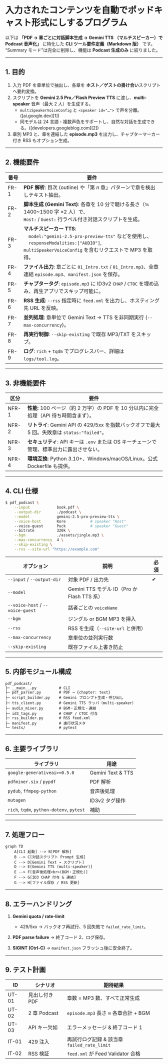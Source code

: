 # 入力されたコンテンツを自動でポッドキャスト形式にしするプログラム

以下は **「PDF → 章ごとに対話脚本生成 → Gemini TTS （マルチスピーカー）で Podcast 音声化」** に特化した **CLI ツール要件定義（Markdown 版）** です。
“Summary モード”は完全に削除し、機能は **Podcast 生成のみ** に絞りました。

---

## 1. 目的

1. 入力 PDF を章単位で抽出し、各章を **ホスト／ゲストの掛け合い**スクリプトへ要約変換。
2. スクリプトを **Gemini 2.5 Pro／Flash Preview TTS** に渡し、**multi-speaker** 音声（最大 2 人）を生成する。
   * `multiSpeakerVoiceConfig` と `<speaker id="…">` で声を分離。([ai.google.dev][1])
   * 同モデルは 24 言語・複数声色をサポートし、自然な対話を生成できる。([developers.googleblog.com][2])
3. 章別 MP3 と、章を連結した **episode.mp3** を出力し、チャプターマーカー付き RSS もオプション生成。

---

## 2. 機能要件

| 番号   | 要件                                                                                                                                                   |
| ---- | ---------------------------------------------------------------------------------------------------------------------------------------------------- |
| FR-1 | **PDF 解析**: 目次 (outline) や「第 *n* 章」パターンで章を検出しテキスト抽出。                                                                                                 |
| FR-2 | **脚本生成 (Gemini Text)**: 各章を 10 分で聴ける長さ（≒ 1400~1500 字 ×2 人）で、<br>`Host:` / `Guest:` 行ラベル付き対話スクリプトを生成。                                                  |
| FR-3 | **マルチスピーカー TTS**: <br> `model:"gemini-2.5-pro-preview-tts"` などを使用し、<br> `responseModalities:["AUDIO"]`, `multiSpeakerVoiceConfig` を含むリクエストで MP3 を取得。 |
| FR-4 | **ファイル出力**: 章ごとに `01_Intro.txt` / `01_Intro.mp3`、全章連結 `episode.mp3`、`manifest.json` を保存。                                                             |
| FR-5 | **チャプタータグ**: `episode.mp3` に ID3v2 `CHAP` / `CTOC` を埋め込み、再生アプリでスキップ可能に。                                                                              |
| FR-6 | **RSS 生成**: `--rss` 指定時に `feed.xml` を出力し、ホスティング先 URL を反映。                                                                                            |
| FR-7 | **並列処理**: 章単位で Gemini Text → TTS を非同期実行 (`--max-concurrency`)。                                                                                       |
| FR-8 | **再実行制御**: `--skip-existing` で既存 MP3/TXT をスキップ。                                                                                                      |
| FR-9 | **ログ**: `rich` + `tqdm` でプログレスバー、詳細は `logs/tool.log`。                                                                                                |

---

## 3. 非機能要件

| 区分    | 要件                                                                     |
| ----- | ---------------------------------------------------------------------- |
| NFR-1 | **性能**: 100 ページ（約 2 万字）の PDF を 10 分以内に完全処理（API 待ち時間含まず）。               |
| NFR-2 | **リトライ**: Gemini API の 429/5xx を指数バックオフで最大 5 回。失敗章は `status:"failed"`。 |
| NFR-3 | **セキュリティ**: API キーは `.env` または OS キーチェーンで管理、標準出力に露出させない。               |
| NFR-4 | **環境互換**: Python 3.10+、Windows/macOS/Linux。公式 Dockerfile も提供。          |

---

## 4. CLI 仕様

```bash
$ pdf_podcast \
    --input            book.pdf \
    --output-dir       ./podcast \
    --model            gemini-2.5-pro-preview-tts \
    --voice-host       Kore           # speaker "Host"
    --voice-guest      Puck           # speaker "Guest"
    --bitrate          320k \
    --bgm              ./assets/jingle.mp3 \
    --max-concurrency  4 \
    --skip-existing \
    --rss --site-url "https://example.com"
```

| オプション                            | 説明                                   | 必須 |
| -------------------------------- | ------------------------------------ | -- |
| `--input` / `--output-dir`       | 対象 PDF / 出力先                         | ✔︎ |
| `--model`                        | Gemini TTS モデル ID（Pro か Flash TTS 系） |    |
| `--voice-host` / `--voice-guest` | 話者ごとの `voiceName`                    |    |
| `--bgm`                          | ジングル or BGM MP3 を挿入                  |    |
| `--rss`                          | RSS を生成（`--site-url` と併用）            |    |
| `--max-concurrency`              | 章単位の並列実行数                            |    |
| `--skip-existing`                | 既存ファイル上書き防止                          |    |

---

## 5. 内部モジュール構成

```
pdf_podcast/
├─ __main__.py          # CLI
├─ pdf_parser.py        # PDF → {chapter: text}
├─ script_builder.py    # Gemini プロンプト生成・呼び出し
├─ tts_client.py        # Gemini TTS ラッパ（multi-speaker）
├─ audio_mixer.py       # BGM・正規化・連結
├─ id3_tags.py          # CHAP / CTOC 付与
├─ rss_builder.py       # RSS feed.xml
├─ manifest.py          # 進行状況メタ
└─ tests/               # pytest
```

---

## 6. 主要ライブラリ

| ライブラリ                                     | 用途                |
| ----------------------------------------- | ----------------- |
| `google-generativeai>=0.5.0`              | Gemini Text & TTS |
| `pdfminer.six` / `pypdf`                  | PDF 解析            |
| `pydub`, `ffmpeg-python`                  | 音声後処理             |
| `mutagen`                                 | ID3v2 タグ操作        |
| `rich`, `tqdm`, `python-dotenv`, `pytest` | 補助                |

---

## 7. 処理フロー

```mermaid
graph TD
    A[CLI 起動] --> B[PDF 解析]
    B --> C[対話スクリプト Prompt 生成]
    C --> D[Gemini Text → スクリプト]
    D --> E[Gemini TTS (multi-speaker)]
    E --> F[音声後処理<br>(BGM・正規化)]
    F --> G[ID3 CHAP 付与 & 連結]
    G --> H[ファイル保存 / RSS 更新]
```

---

## 8. エラーハンドリング

1. **Gemini quota / rate-limit**

   * 429/5xx → バックオフ再試行、5 回失敗で `failed_rate_limit`。
2. **PDF parse failure** → 終了コード 2、ログ保存。
3. **SIGINT (Ctrl-C)** → `manifest.json` フラッシュ後に安全終了。

---

## 9. テスト計画

| ID    | シナリオ        | 期待結果                              |
| ----- | ----------- | --------------------------------- |
| UT-01 | 見出し付き PDF   | 章数 = MP3 数、すべて正常生成                |
| UT-02 | 2 章 Podcast | `episode.mp3` 長さ ≈ 各章合計 + BGM     |
| UT-03 | API キー欠如    | エラーメッセージ & 終了コード 1                |
| IT-01 | 429 注入      | 再試行ログ記録 & 該当章 `failed_rate_limit` |
| IT-02 | RSS 検証      | `feed.xml` が Feed Validator 合格    |
